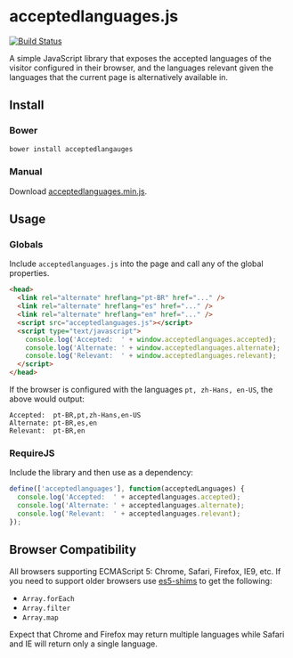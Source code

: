 # acceptedlanguages.js

[![Build Status](https://travis-ci.org/leighmcculloch/acceptedlanguages.js.svg?branch=master)](https://travis-ci.org/leighmcculloch/acceptedlanguages.js)

A simple JavaScript library that exposes the accepted languages of the visitor configured in their browser, and the languages relevant given the languages that the current page is alternatively available in.

## Install

### Bower

```bash
bower install acceptedlangauges
```

### Manual

Download [acceptedlanguages.min.js](dist/acceptedlanguages.min.js).

## Usage

### Globals

Include `acceptedlanguages.js` into the page and call any of the global properties.

```html
<head>
  <link rel="alternate" hreflang="pt-BR" href="..." />
  <link rel="alternate" hreflang="es" href="..." />
  <link rel="alternate" hreflang="en" href="..." />
  <script src="acceptedlanguages.js"></script>
  <script type="text/javascript">
    console.log('Accepted:  ' + window.acceptedlanguages.accepted);
    console.log('Alternate: ' + window.acceptedlanguages.alternate);
    console.log('Relevant:  ' + window.acceptedlanguages.relevant);
  </script>
</head>
```

If the browser is configured with the languages `pt, zh-Hans, en-US`, the above would output:

```text
Accepted:  pt-BR,pt,zh-Hans,en-US
Alternate: pt-BR,es,en
Relevant:  pt-BR,en
```

### RequireJS

Include the library and then use as a dependency:

```javascript
define(['acceptedlanguages'], function(acceptedLanguages) {
  console.log('Accepted:  ' + acceptedlanguages.accepted);
  console.log('Alternate: ' + acceptedlanguages.alternate);
  console.log('Relevant:  ' + acceptedlanguages.relevant);
});
```

## Browser Compatibility

All browsers supporting ECMAScript 5: Chrome, Safari, Firefox, IE9, etc. If you need to support older browsers use [es5-shims](https://github.com/es-shims/es5-shim) to get the following:
* `Array.forEach`
* `Array.filter`
* `Array.map`

Expect that Chrome and Firefox may return multiple languages while Safari and IE will return only a single language.
